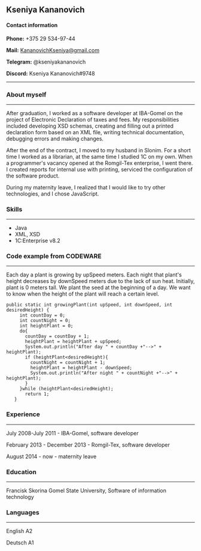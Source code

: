 **Kseniya Kananovich**
------------------------
#### **Contact information**
**Phone:** +375 29 534-97-44

**Mail:** KananovichKseniya@gmail.com

**Telegram:** @kseniyakananovich

**Discord:** Kseniya Kananovich#9748

-----------------------


### **About myself**
-------------------
After graduation, I worked as a software developer at IBA-Gomel on the project of Electronic Declaration of taxes and fees. My responsibilities included developing XSD schemas, creating and filling out a printed declaration form based on an XML file, writing technical documentation, debugging errors and making changes. 

After the end of the contract, I moved to my husband in Slonim. For a short time I worked as a librarian, at the same time I studied 1C on my own. When a programmer's vacancy opened at the Romgil-Tex enterprise, I went there. I created reports for internal use with printing, serviced the configuration of the software product. 

During my maternity leave, I realized that I would like to try other technologies, and I chose JavaScript.

### **Skills**
--------------
* Java
* XML, XSD
* 1C:Enterprise v8.2

### **Code example from CODEWARE**
----------------------------

Each day a plant is growing by upSpeed meters. Each night that plant's height decreases by downSpeed meters due to the lack of sun heat. Initially, plant is 0 meters tall. We plant the seed at the beginning of a day. We want to know when the height of the plant will reach a certain level.

 ```
 public static int growingPlant(int upSpeed, int downSpeed, int desiredHeight) {
      int countDay = 0;
      int countNight = 0;
      int heightPlant = 0;
      do{
        countDay = countDay + 1;
        heightPlant = heightPlant + upSpeed;
        System.out.println("After day " + countDay +"-->" + heightPlant);
        if (heightPlant<desiredHeight){
          countNight = countNight + 1;
          heightPlant = heightPlant - downSpeed;
          System.out.println("After night " + countNight +"-->" + heightPlant);
        }
      }while (heightPlant<desiredHeight);
        return 1;
    }
```
### **Experience**
---------------------
July 2008-July 2011 - IBA-Gomel, software developer

February 2013 - December 2013 - Romgil-Tex, software developer

August 2014 - now - maternity leave

### **Education**
--------------------
Francisk Skorina Gomel State University,  Software of information technology

### **Languages**
----------------
English A2 

Deutsch A1
